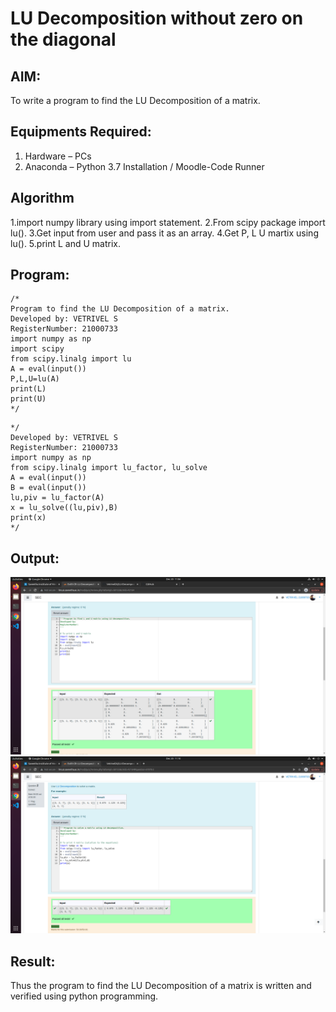 # LU Decomposition without zero on the diagonal

## AIM:
To write a program to find the LU Decomposition of a matrix.

## Equipments Required:
1. Hardware – PCs
2. Anaconda – Python 3.7 Installation / Moodle-Code Runner

## Algorithm
1.import numpy library using import statement.
2.From scipy package import lu().
3.Get input from user and pass it as an array.
4.Get P, L U martix using lu().
5.print L and U matrix.
## Program:
```
/*
Program to find the LU Decomposition of a matrix.
Developed by: VETRIVEL S
RegisterNumber: 21000733
import numpy as np
import scipy
from scipy.linalg import lu
A = eval(input())
P,L,U=lu(A)
print(L)
print(U)
*/
```
```
*/
Developed by: VETRIVEL S
RegisterNumber: 21000733
import numpy as np
from scipy.linalg import lu_factor, lu_solve
A = eval(input())
B = eval(input())
lu,piv = lu_factor(A)
x = lu_solve((lu,piv),B)
print(x)
*/
```

## Output:
![git log](vetri1.png)
![git log](vetri2.png)


## Result:
Thus the program to find the LU Decomposition of a matrix is written and verified using python programming.


